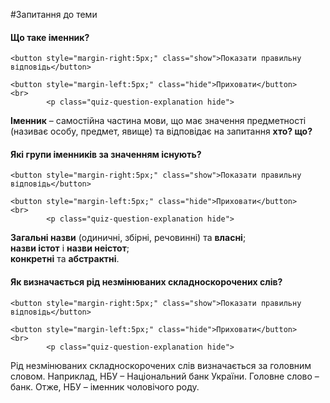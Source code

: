 #Запитання до теми

<div>
    <h4 class="question">Що таке іменник?</h4>
    
    <button style="margin-right:5px;" class="show">Показати правильну відповідь</button>
    
    <button style="margin-left:5px;" class="hide">Приховати</button>
    <br>
            <p class="quiz-question-explanation hide">
<strong>Іменник</strong> – самостiйна частина мови, що має значення предметностi (називає особу, предмет, явище) та вiдповiдає на запитання <b>хто? що?</b>
</p>
</div>


<div>
    <h4 class="question">Які групи іменників за значенням існують?</h4>
    
    <button style="margin-right:5px;" class="show">Показати правильну відповідь</button>
    
    <button style="margin-left:5px;" class="hide">Приховати</button>
    <br>
            <p class="quiz-question-explanation hide">
<b>Загальні назви</b> (одиничні, збірні, речовинні) та <b>власні</b>;<br>
<b>назви істот</b> і <b>назви неістот</b>;<br> <b>конкретні</b> та <b>абстрактні</b>.

</p>
</div>


<div>
    <h4 class="question">Як визначається рід незмінюваних складноскорочених слів?</h4>
    
    <button style="margin-right:5px;" class="show">Показати правильну відповідь</button>
    
    <button style="margin-left:5px;" class="hide">Приховати</button>
    <br>
            <p class="quiz-question-explanation hide">
Рід незмінюваних складноскорочених слів визначається за головним словом. Наприклад, НБУ – Національний банк України. Головне слово – банк. Отже, НБУ – іменник чоловічого роду.
</p>
</div>